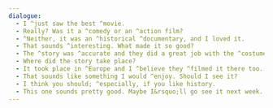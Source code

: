 ```yaml
---
dialogue:
  - I ^just saw the best ^movie.
  - Really? Was it a ^comedy or an ^action film?
  - ^Neither, it was an ^historical ^documentary, and I loved it.
  - That sounds ^interesting. What made it so good?
  - The ^story was ^accurate and they did a great job with the ^costumes and the ^scenery.
  - Where did the story take place?
  - It took place in ^Europe and I ^believe they ^filmed it there too.
  - That sounds like something I would ^enjoy. Should I see it?
  - I think you should; ^especially, if you like history.
  - This one sounds pretty good. Maybe I&rsquo;ll go see it next week.
---
```

